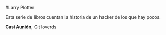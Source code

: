 #Larry Plotter

Esta serie de libros cuentan la historia de un hacker de los que hay pocos.

**Casi Aunión**, Git loverds